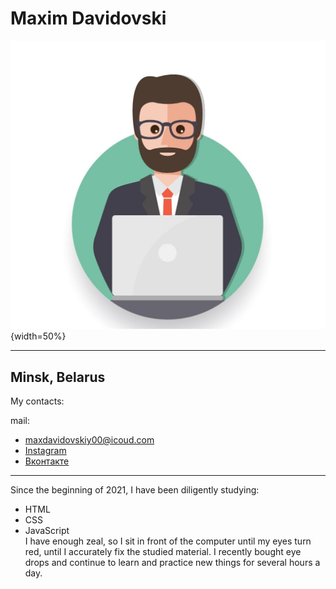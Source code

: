 Maxim Davidovski
================
![](https://github.com/MaxDavidovski/rsschool-cv/blob/gh-pages/я2.jpg){width=50%} 

--------------------------        
Minsk, Belarus  <br />
--------------------------    
My contacts:

mail: 
* maxdavidovskiy00@icoud.com <br />
* [Instagram](https://www.instagram.com/maxim.davidovski/)<br />
* [Вконтакте](https://vk.com/maxim.davidovski)<br />

-------------------------------
Since the beginning of 2021, I have been diligently studying:
* HTML
* CSS
* JavaScript <br />
I have enough zeal, so I sit in front of the computer until my eyes turn red, until I accurately fix the studied material. I recently bought eye drops and continue to learn and practice new things for several hours a day.
